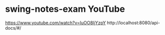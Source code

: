 # swing-notes-exam YouTube
https://www.youtube.com/watch?v=IuOO8IjYzpY
http://localhost:8080/api-docs/#/
